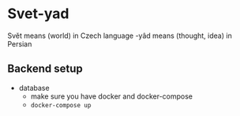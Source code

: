 # Svet-yad
Svět means (world) in Czech language -yâd means (thought, idea) in Persian

## Backend setup
- database
  - make sure you have docker and docker-compose
  - `docker-compose up`
